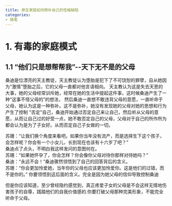```yaml
---
title: 原生家庭如何修补自己的性格缺陷
categories: 
- 随笔
---
```


# 1. 有毒的家庭模式

## 1.1 “他们只是想帮帮我”--天下无不是的父母

桑迪是位漂亮的天主教徒，天主教徒认为堕胎是犯下了不可饶恕的罪孽，自从她因为“激情”堕胎之后，它的父母一直都对他言语相向。
天主教认为这是失去天恩的大事，她的父母经常训斥她，经常在她的生活中提起这件事，这时候桑迪产生了一种“这事不怪父母的”的想法，
然后桑迪一直想不敢违背父母的意愿，一直听命于父母，她认为这是一种弥补。这不是弥补，她没有发现她的父母对她的思想和行为产生了控制
"否定"自己，桑迪开始通过否定自己来让自己，然后听从父母的意愿，从而让自己过的好受一点，她不敢否定自己的父母，父母对于自己的所作所为
都会认为是为了子女好。从而否定自己子女做的一切。  

苏珊：“让我们换个角度来看吧。如果你当年没有流产，而是选择生下这个孩子，会怎样呢？你会有一个小女儿，长到现在也该有十六岁了吧？”  
桑迪点了点头，不明白我这样发问的意图何在。  
苏珊：“如果她怀孕了，你会怎样？你会像你父母对待你那样对待她吗？”  
桑迪：“永远不会！”桑迪骤然领悟到了自己的回答背后的含义。  
苏珊：“你会更加怜爱她，当年你的父母也应该更加怜爱你。这是他们的过错，而不是你的。”
你要领悟到这后面的含义。完全是因为她父母的信仰导致控制桑迪

但是你应该知道，至少曾经隐约感觉到，真正疼爱子女的父母是不会这样无情地伤害孩子的自尊，践踏他们的自我价值感的.你要打破父母那种完美形象，不能完全听命于父母。
